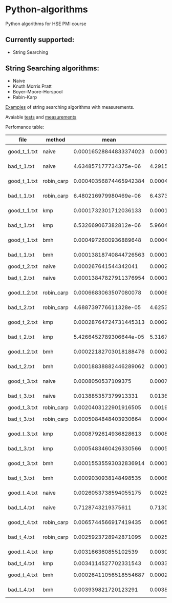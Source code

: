 # Python-algorithms
Python algorithms for HSE PMI course
## Currently supported:
 - String Searching
 
## String Searching algorithms:
  - Naive
  - Knuth Morris Pratt 
  - Boyer–Moore–Horspool
  - Rabin-Karp  
  
[Examples](https://github.com/orrrrtem/Python-algorithms/blob/master/Pattern_Searching.ipynb) of string searching algorithms with measurements. 

Avaiable [tests](https://github.com/orrrrtem/Python-algorithms/blob/master/tests/test_string_searching.py) and [measurements](https://github.com/orrrrtem/Python-algorithms/tree/master/tools/string_searching) 

Perfomance table: 

|file|method      |mean      |median                |min                   |max                   |variance              |
|----|------------|----------|----------------------|----------------------|----------------------|----------------------|
|good_t_1.txt|naive       |0.00016528844833374023|0.00015795230865478516|0.0001544952392578125 |0.0002689361572265625 |4.762908417887957e-10 |
|bad_t_1.txt|naive       |4.634857177734375e-06|4.291534423828125e-06 |3.814697265625e-06    |1.8835067749023438e-05|2.983506419695914e-12 |
|good_t_1.txt|robin_carp  |0.00040356874465942384|0.000400543212890625  |0.00039196014404296875|0.0004787445068359375 |1.3572241073234183e-10|
|bad_t_1.txt|robin_carp  |6.480216979980469e-06|6.4373016357421875e-06|5.9604644775390625e-06|1.049041748046875e-05 |4.404000719659959e-13 |
|good_t_1.txt|kmp         |0.0001732301712036133|0.0001652240753173828 |0.0001633167266845703 |0.0002856254577636719 |3.434174459471251e-10 |
|bad_t_1.txt|kmp         |6.532669067382812e-06|5.9604644775390625e-06|5.4836273193359375e-06|2.9087066650390625e-05|7.103153620846569e-12 |
|good_t_1.txt|bmh         |0.0004972600936889648|0.0004856586456298828 |0.0004203319549560547 |0.0008311271667480469 |6.000067537570431e-09 |
|bad_t_1.txt|bmh         |0.00013818740844726563|0.0001251697540283203 |0.00011444091796875   |0.0002415180206298828 |8.766585324337939e-10 |
|good_t_2.txt|naive       |0.000267641544342041|0.00026535987854003906|0.00026035308837890625|0.0003116130828857422 |7.22437278000143e-11  |
|bad_t_2.txt|naive       |0.00013847827911376954|0.000133514404296875  |0.00013208389282226562|0.0002684593200683594 |2.6308086944482055e-10|
|good_t_2.txt|robin_carp  |0.0006683063507080078|0.0006656646728515625 |0.0006518363952636719 |0.0007576942443847656 |1.7978741198021452e-10|
|bad_t_2.txt|robin_carp  |4.688739776611328e-05|4.6253204345703125e-05|4.553794860839844e-05 |5.3882598876953125e-05|2.0488869267865086e-12|
|good_t_2.txt|kmp         |0.00028764724731445313|0.0002828836441040039 |0.0002770423889160156 |0.00044274330139160156|4.1491543925076255e-10|
|bad_t_2.txt|kmp         |5.4266452789306644e-05|5.316734313964844e-05 |5.1975250244140625e-05|8.821487426757812e-05 |1.7068822444343822e-11|
|good_t_2.txt|bmh         |0.00022182703018188476|0.00021719932556152344|0.0002105236053466797 |0.0003077983856201172 |2.7773932629315824e-10|
|bad_t_2.txt|bmh         |0.00018838882446289062|0.00018608570098876953|0.00018095970153808594|0.00025963783264160156|1.0414023563498631e-10|
|good_t_3.txt|naive       |0.0008050537109375|0.0007872581481933594 |0.0007774829864501953 |0.0016655921936035156 |1.2025506657664664e-08|
|bad_t_3.txt|naive       |0.013885357379913331|0.013651609420776367  |0.013506174087524414  |0.02046370506286621   |9.156164231796993e-07 |
|good_t_3.txt|robin_carp  |0.0020403122901916505|0.001990795135498047  |0.0019598007202148438 |0.0035326480865478516 |5.76683756833063e-08  |
|bad_t_3.txt|robin_carp  |0.0005084848403930664|0.0004937648773193359 |0.0004799365997314453 |0.0009601116180419922 |4.741593352264317e-09 |
|good_t_3.txt|kmp         |0.0008792614936828613|0.0008651018142700195 |0.0008544921875       |0.00121307373046875   |2.168807094449221e-09 |
|bad_t_3.txt|kmp         |0.0005483460426330566|0.000537872314453125  |0.0005266666412353516 |0.000993490219116211  |2.3765292723965103e-09|
|good_t_3.txt|bmh         |0.00015535593032836914|0.0001512765884399414 |0.000148773193359375  |0.0002396106719970703 |1.7195918076140513e-10|
|bad_t_3.txt|bmh         |0.0009030938148498535|0.000893712043762207  |0.0008800029754638672 |0.0010647773742675781 |1.0445641862588672e-09|
|good_t_4.txt|naive       |0.0026053738594055175|0.0025883913040161133 |0.0025293827056884766 |0.002773761749267578  |1.7255272894090012e-09|
|bad_t_4.txt|naive       |0.7128743219375611|0.7130341529846191    |0.6950082778930664    |0.7351186275482178    |2.9254690843777094e-05|
|good_t_4.txt|robin_carp  |0.0065744566917419435|0.006543397903442383  |0.006504535675048828  |0.006906032562255859  |5.878309656281998e-09 |
|bad_t_4.txt|robin_carp  |0.0025923728942871095|0.0025780200958251953 |0.0025539398193359375 |0.00311279296875      |4.178065182713908e-09 |
|good_t_4.txt|kmp         |0.003166360855102539|0.0030728578567504883 |0.0030508041381835938 |0.005478382110595703  |1.1457074479039875e-07|
|bad_t_4.txt|kmp         |0.0034114527702331543|0.00335085391998291   |0.0033152103424072266 |0.005827426910400391  |9.50048809670534e-08  |
|good_t_4.txt|bmh         |0.00026411056518554687|0.00025582313537597656|0.00024247169494628906|0.0005140304565429688 |1.3763498373009496e-09|
|bad_t_4.txt|bmh         |0.003939821720123291|0.003873586654663086  |0.0038406848907470703 |0.00705409049987793   |1.4242877306855917e-07|
